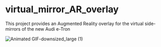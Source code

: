 # virtual_mirror_AR_overlay
This project provides an Augmented Reality overlay for the virtual side-mirrors of the new Audi e-Tron

![Animated GIF-downsized_large (1)](https://user-images.githubusercontent.com/48916084/54928629-7d33d580-4f14-11e9-93d5-b3f505e77f81.gif)
